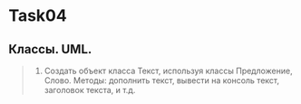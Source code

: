 # Task04

## Классы. UML.

> 1. Создать объект класса Текст, используя классы Предложение, Слово.
> Методы: дополнить текст, вывести на консоль текст, заголовок текста, и т.д.
